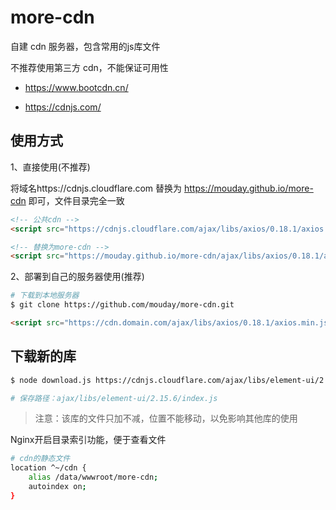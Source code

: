 # more-cdn

自建 cdn 服务器，包含常用的js库文件

不推荐使用第三方 cdn，不能保证可用性

- https://www.bootcdn.cn/

- https://cdnjs.com/

## 使用方式

1、直接使用(不推荐)

将域名https://cdnjs.cloudflare.com 替换为 https://mouday.github.io/more-cdn 即可，文件目录完全一致

```html
<!-- 公共cdn -->
<script src="https://cdnjs.cloudflare.com/ajax/libs/axios/0.18.1/axios.min.js"></script>

<!-- 替换为more-cdn -->
<script src="https://mouday.github.io/more-cdn/ajax/libs/axios/0.18.1/axios.min.js"></script>
```

2、部署到自己的服务器使用(推荐)

```bash
# 下载到本地服务器
$ git clone https://github.com/mouday/more-cdn.git
```

```html
<script src="https://cdn.domain.com/ajax/libs/axios/0.18.1/axios.min.js"></script>
```

## 下载新的库

```bash
$ node download.js https://cdnjs.cloudflare.com/ajax/libs/element-ui/2.15.6/index.js

# 保存路径：ajax/libs/element-ui/2.15.6/index.js
```

> 注意：该库的文件只加不减，位置不能移动，以免影响其他库的使用

Nginx开启目录索引功能，便于查看文件

```bash
# cdn的静态文件
location ^~/cdn {
    alias /data/wwwroot/more-cdn;
    autoindex on;
}
```